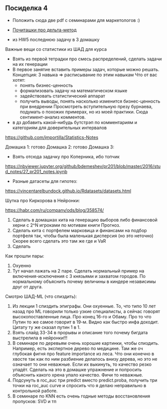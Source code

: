 
## Посиделка 4

- Положить сюда две pdf с семинарами для маркетологов :)

* [Почиташки про дельта-метод](https://github.com/bdemeshev/pr201/blob/master/delta_method/delta_method.pdf)


- из HW5 последнюю задачу в 3 домашку




Важные вещи со статистики из ШАД для курса

- Взять из первой тетрадки про смесь распределений, сделать задачи на их генерации
- В первое занятие вставить примеры задач, которые можно решать. Концепция: 3 навыка => расписывание по этим навыкам
Что от вас хотят:
   * понять бизнес-ценность
   * формализовать задачу на математическом языке
   * задействовать статистический аппарат
   * получить выводы, понять насколько изменится бизнес-ценность при внедрении
Просмотреть вступительную презу бурнаева, подумать о похожих примерах, но из моей практики. Сюда сентимент-анализ комментов.
- в дз добавить какой-нибудь бутстрэп по комментариям и категориям для доверительных интервалов

https://github.com/jmportilla/Statistics-Notes


Домашка 1: готово
Домашка 2: готово
Домашка 3:

- Взять отсюда задачку про Коперника, ибо топчик

https://nbviewer.jupyter.org/github/bdemeshev/pr201/blob/master/2016/stud_notes/27_pr201_notes.ipynb

- Разные датасеты для гипотез:

https://vincentarelbundock.github.io/Rdatasets/datasets.html


Шутка про Киркорова в Нейронки:

https://habr.com/ru/company/ods/blog/358574/

1. Сделать в домашках кита на генерацию выборов либо финансовой херни с 2^N игроками по мотивам книги Прогноз.
2. Сделать кита с портфелем марковица и финансами на подбор портфеля так, чтобы была маленькая дисперсия (но это неточно) Скорее всего сделать это там же где и VaR
3. Сделать



Как прошли пары:
1. Охуенно
2. Тут начал лажать на 2 паре. Сделать нормальный пример на включения-исключения с 3 князьями и захватом городов. По нормальному объяснить почему величины в киндере независимы друг от друга.




Смотрю ШАД-ML (что спиздить):

1. Из лекции 1 спиздить эпиграфы. Они охуенные. То, что типо 10 лет назад про ML говорили только узкие специалисты, а сейчас говорят высокопоставленные лица. Про конец 16-го и Обаму. Про то что Путин то же самое говорит в 19-м. Видно как быстро инфа доходит. Цитату ту же сказал путин 1 в 1.
2. Взять слайд 33-34 в прорывы и описание того почему бигдата выстрелила в нейронки!!!
3. В семинаре по деревьям очень хорошие картинки, чтобы спиздить. Например, есть экспертное дерево по медицине. Там же оч глубокая фигня про feature importance из леса. Что они конечно в хвосте так как по ним разбиение делалось внизу дерева, но это не означает то они неважные. Если их выкинуть, то качество резко упадёт. Сделать на это в домашке упражнение и попросить объяснить какого хрена упало качество. Фичи то неважные.
4. Подсунуть в roc_auc три predict вместо predict.proba, получить три точки на roc_auc curve  и спросить что я делаю неправильно в контрольной работе.
5. В семинаре по KNN есть очень годные методы восстановления пропусков: SVD и тп
